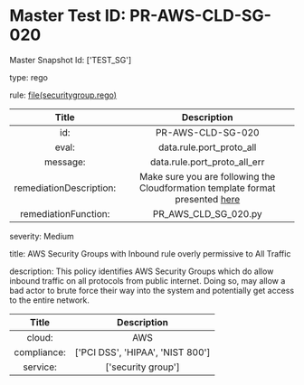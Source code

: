 



# Master Test ID: PR-AWS-CLD-SG-020


Master Snapshot Id: ['TEST_SG']

type: rego

rule: [file(securitygroup.rego)]  
  
  
  
  

|Title|Description|
| :---: | :---: |
|id: |PR-AWS-CLD-SG-020|
|eval: |data.rule.port_proto_all|
|message: |data.rule.port_proto_all_err|
|remediationDescription: |Make sure you are following the Cloudformation template format presented <a href='https://docs.aws.amazon.com/AWSCloudFormation/latest/UserGuide/aws-properties-ec2-security-group.html' target='_blank'>here</a>|
|remediationFunction: |PR_AWS_CLD_SG_020.py|


severity: Medium

title: AWS Security Groups with Inbound rule overly permissive to All Traffic

description: This policy identifies AWS Security Groups which do allow inbound traffic on all protocols from public internet. Doing so, may allow a bad actor to brute force their way into the system and potentially get access to the entire network.  
  
  

|Title|Description|
| :---: | :---: |
|cloud: |AWS|
|compliance: |['PCI DSS', 'HIPAA', 'NIST 800']|
|service: |['security group']|



[file(securitygroup.rego)]: https://github.com/prancer-io/prancer-compliance-test/tree/master/aws/cloud/securitygroup.rego
